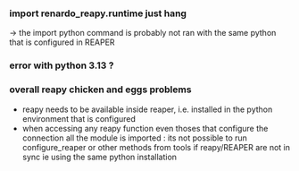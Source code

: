 



### import renardo_reapy.runtime just hang

-> the import python command is probably not ran with the same python that is configured in REAPER

### error with python 3.13 ?



### overall reapy chicken and eggs problems

- reapy needs to be available inside reaper, i.e. installed in the python environment that is configured
- when accessing any reapy function even thoses that configure the connection all the module is imported : its not possible to run configure_reaper or other methods from tools if reapy/REAPER are not in sync ie using the same python installation